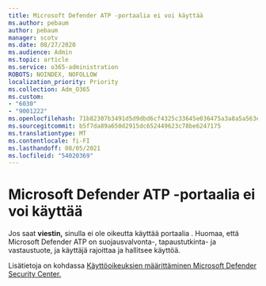 ```yaml
---
title: Microsoft Defender ATP -portaalia ei voi käyttää
ms.author: pebaum
author: pebaum
manager: scotv
ms.date: 08/27/2020
ms.audience: Admin
ms.topic: article
ms.service: o365-administration
ROBOTS: NOINDEX, NOFOLLOW
localization_priority: Priority
ms.collection: Adm_O365
ms.custom:
- "6030"
- "9001222"
ms.openlocfilehash: 71b82307b3491d5d9dbd6cf4325c33645e036475a3a8a5a563e6e84e921fe52a
ms.sourcegitcommit: b5f7da89a650d2915dc652449623c78be6247175
ms.translationtype: MT
ms.contentlocale: fi-FI
ms.lasthandoff: 08/05/2021
ms.locfileid: "54020369"
---
```

# <a name="unable-to-access-the-microsoft-defender-atp-portal"></a>Microsoft Defender ATP -portaalia ei voi käyttää

Jos saat **viestin,** sinulla ei ole oikeutta käyttää portaalia . Huomaa, että Microsoft Defender ATP on suojausvalvonta-, tapaustutkinta- ja vastaustuote, ja käyttäjä rajoittaa ja hallitsee käyttöä. 

Lisätietoja on kohdassa [Käyttöoikeuksien määrittäminen Microsoft Defender Security Center.](/windows/threat-protection/windows-defender-atp/assign-portal-access-windows-defender-advanced-threat-protection)